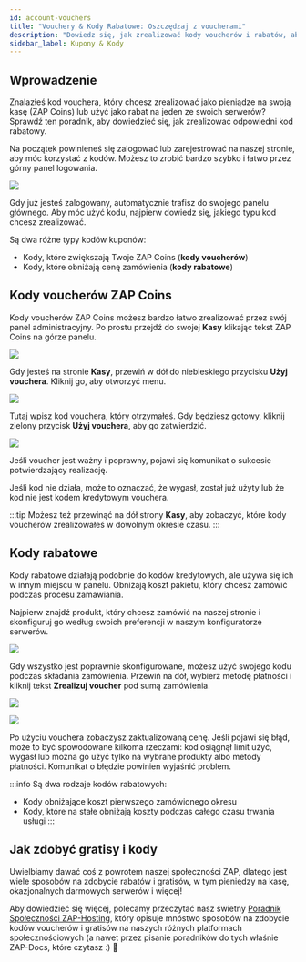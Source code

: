 ```yaml
---
id: account-vouchers
title: "Vouchery & Kody Rabatowe: Oszczędzaj z voucherami"
description: "Dowiedz się, jak zrealizować kody voucherów i rabatów, aby dodać ZAP Coins lub zaoszczędzić na zamówieniach serwerów → Sprawdź teraz"
sidebar_label: Kupony & Kody
---
```


## Wprowadzenie
Znalazłeś kod vouchera, który chcesz zrealizować jako pieniądze na swoją kasę (ZAP Coins) lub użyć jako rabat na jeden ze swoich serwerów? Sprawdź ten poradnik, aby dowiedzieć się, jak zrealizować odpowiedni kod rabatowy.

Na początek powinieneś się zalogować lub zarejestrować na naszej stronie, aby móc korzystać z kodów. Możesz to zrobić bardzo szybko i łatwo przez górny panel logowania.

![](https://github.com/zaphosting/docs/assets/42719082/f81bcb46-2129-47c9-ab98-90b746e01fd0)

Gdy już jesteś zalogowany, automatycznie trafisz do swojego panelu głównego. Aby móc użyć kodu, najpierw dowiedz się, jakiego typu kod chcesz zrealizować.

Są dwa różne typy kodów kuponów:
- Kody, które zwiększają Twoje ZAP Coins (**kody voucherów**)
- Kody, które obniżają cenę zamówienia (**kody rabatowe**)

## Kody voucherów ZAP Coins
Kody voucherów ZAP Coins możesz bardzo łatwo zrealizować przez swój panel administracyjny. Po prostu przejdź do swojej **Kasy** klikając tekst ZAP Coins na górze panelu.

![](https://github.com/zaphosting/docs/assets/42719082/e436f9d9-ad85-482a-90fa-03fe6cd6836e)

Gdy jesteś na stronie **Kasy**, przewiń w dół do niebieskiego przycisku **Użyj vouchera**. Kliknij go, aby otworzyć menu.

![](https://github.com/zaphosting/docs/assets/42719082/cee125ff-06b1-460b-a4d9-8c71157c50c4)

Tutaj wpisz kod vouchera, który otrzymałeś. Gdy będziesz gotowy, kliknij zielony przycisk **Użyj vouchera**, aby go zatwierdzić.

![](https://github.com/zaphosting/docs/assets/42719082/0daa73de-00a6-4079-9e93-c12d9df8f222)

Jeśli voucher jest ważny i poprawny, pojawi się komunikat o sukcesie potwierdzający realizację.

Jeśli kod nie działa, może to oznaczać, że wygasł, został już użyty lub że kod nie jest kodem kredytowym vouchera.

:::tip
Możesz też przewinąć na dół strony **Kasy**, aby zobaczyć, które kody voucherów zrealizowałeś w dowolnym okresie czasu.
:::

## Kody rabatowe
Kody rabatowe działają podobnie do kodów kredytowych, ale używa się ich w innym miejscu w panelu. Obniżają koszt pakietu, który chcesz zamówić podczas procesu zamawiania.

Najpierw znajdź produkt, który chcesz zamówić na naszej stronie i skonfiguruj go według swoich preferencji w naszym konfiguratorze serwerów.

![](https://github.com/zaphosting/docs/assets/42719082/93fce0a9-1ff6-4878-9625-6581361324ef)

Gdy wszystko jest poprawnie skonfigurowane, możesz użyć swojego kodu podczas składania zamówienia. Przewiń na dół, wybierz metodę płatności i kliknij tekst **Zrealizuj voucher** pod sumą zamówienia.

![](https://github.com/zaphosting/docs/assets/42719082/8e27371d-a9db-4dae-bc52-6861fcbc5598)

![](https://github.com/zaphosting/docs/assets/42719082/6502ef6a-16bf-4066-a25d-58d312caa0f1)

Po użyciu vouchera zobaczysz zaktualizowaną cenę. Jeśli pojawi się błąd, może to być spowodowane kilkoma rzeczami: kod osiągnął limit użyć, wygasł lub można go użyć tylko na wybrane produkty albo metody płatności. Komunikat o błędzie powinien wyjaśnić problem.

:::info
Są dwa rodzaje kodów rabatowych:
- Kody obniżające koszt pierwszego zamówionego okresu
- Kody, które na stałe obniżają koszty podczas całego czasu trwania usługi
:::

## Jak zdobyć gratisy i kody
Uwielbiamy dawać coś z powrotem naszej społeczności ZAP, dlatego jest wiele sposobów na zdobycie rabatów i gratisów, w tym pieniędzy na kasę, okazjonalnych darmowych serwerów i więcej!

Aby dowiedzieć się więcej, polecamy przeczytać nasz świetny [Poradnik Społeczności ZAP-Hosting](community-info.md), który opisuje mnóstwo sposobów na zdobycie kodów voucherów i gratisów na naszych różnych platformach społecznościowych (a nawet przez pisanie poradników do tych właśnie ZAP-Docs, które czytasz :) 💚
